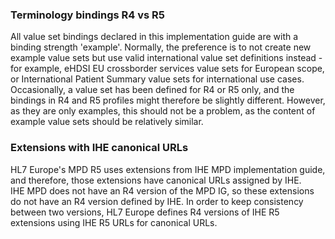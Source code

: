 ### Terminology bindings R4 vs R5  

All value set bindings declared in this implementation guide are with a binding strength 'example'. Normally, the preference is to not create new example value sets but use valid international value set definitions instead - for example, eHDSI EU crossborder services value sets for European scope, or International Patient Summary value sets for international use cases.  
Occasionally, a value set has been defined for R4 or R5 only, and the bindings in R4 and R5 profiles might therefore be slightly different. However, as they are only examples, this should not be a problem, as the content of example value sets should be relatively similar.  

### Extensions with IHE canonical URLs  

HL7 Europe's MPD R5 uses extensions from IHE MPD implementation guide, and therefore, those extensions have canonical URLs assigned by IHE.  
IHE MPD does not have an R4 version of the MPD IG, so these extensions do not have an R4 version defined by IHE. 
In order to keep consistency between two versions, HL7 Europe defines R4 versions of IHE R5 extensions using IHE R5 URLs for canonical URLs. 